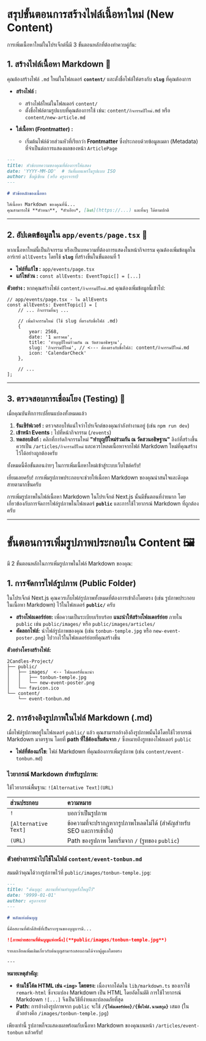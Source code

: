 # สรุปขั้นตอนการสร้างไฟล์เนื้อหาใหม่ (New Content)

การเพิ่มเนื้อหาใหม่ในโปรเจ็กต์นี้มี 3 ขั้นตอนหลักที่ต้องทำควบคู่กัน:

## 1\. สร้างไฟล์เนื้อหา Markdown 📄

คุณต้องสร้างไฟล์ `.md` ใหม่ในโฟลเดอร์ **`content/`** และตั้งชื่อไฟล์ให้ตรงกับ **`slug`** ที่คุณต้องการ

  * **สร้างไฟล์ :**

      * สร้างไฟล์ใหม่ในโฟลเดอร์ `content/`
      * ตั้งชื่อไฟล์ตามรูปแบบที่คุณต้องการใช้ เช่น: `content/กิจกรรมปีใหม่.md` หรือ `content/new-article.md`

  * **ใส่เนื้อหา (Frontmatter) :**

      * เริ่มต้นไฟล์ด้วยส่วนหัวที่เรียกว่า **Frontmatter** ซึ่งประกอบด้วยข้อมูลเมตา (Metadata) ที่จำเป็นต่อการแสดงผลของหน้า `ArticlePage`

<!-- end list -->

```markdown
---
title: หัวข้อบทความของคุณที่ต้องการให้แสดง
date: 'YYYY-MM-DD'  # วันที่เผยแพร่ในรูปแบบ ISO
author: ชื่อผู้เขียน (หรือ ครูอาจารย์)
---

# หัวข้อหลักของเนื้อหา

ใส่เนื้อหา Markdown ของคุณที่นี่...
คุณสามารถใช้ **ตัวหนา**, *ตัวเอียง*, [ลิงก์](https://...) และอื่นๆ ได้ตามปกติ
```

-----

## 2\. อัปเดตข้อมูลใน `app/events/page.tsx` 📝

หากเนื้อหาใหม่นี้เป็นกิจกรรม หรือเป็นบทความที่ต้องการแสดงในหน้ากิจกรรม คุณต้องเพิ่มข้อมูลในอาร์เรย์ `allEvents` โดยใช้ **`slug`** ที่สร้างขึ้นในขั้นตอนที่ 1

  * **ไฟล์ที่แก้ไข :** `app/events/page.tsx`
  * **แก้ไขส่วน :** `const allEvents: EventTopic[] = [...]`

**ตัวอย่าง :** หากคุณสร้างไฟล์ `content/กิจกรรมปีใหม่.md` คุณต้องเพิ่มข้อมูลนี้เข้าไป:

```tsx
// app/events/page.tsx - ใน allEvents
const allEvents: EventTopic[] = [
    // ... กิจกรรมอื่นๆ ...

    // เพิ่มกิจกรรมใหม่ (ใช้ slug ที่ตรงกับชื่อไฟล์ .md)
    { 
        year: 2568, 
        date: '1 มกราคม', 
        title: 'ทำบุญปีใหม่ร่วมกัน ณ วัดสวนอธิษฐาน', 
        slug: 'กิจกรรมปีใหม่', // <--- ต้องตรงกับชื่อไฟล์: content/กิจกรรมปีใหม่.md
        icon: 'CalendarCheck' 
    },
    
    // ...
];
```

-----

## 3\. ตรวจสอบการเชื่อมโยง (Testing) 🔗

เมื่อคุณบันทึกการเปลี่ยนแปลงทั้งหมดแล้ว

1.  **รันเซิร์ฟเวอร์ :** ตรวจสอบให้แน่ใจว่าโปรเจ็กต์ของคุณกำลังทำงานอยู่ (เช่น `npm run dev`)
2.  **เข้าหน้า Events :** ไปที่หน้ากิจกรรม (`/events`)
3.  **ทดสอบลิงก์ :** คลิกที่การ์ดกิจกรรมใหม่ **"ทำบุญปีใหม่ร่วมกัน ณ วัดสวนอธิษฐาน"** ลิงก์ที่สร้างขึ้นควรเป็น `/articles/กิจกรรมปีใหม่` และควรโหลดเนื้อหาจากไฟล์ Markdown ใหม่ที่คุณสร้างไว้ได้อย่างถูกต้องครับ

ทั้งหมดนี้คือขั้นตอนง่ายๆ ในการเพิ่มเนื้อหาใหม่เข้าสู่ระบบเว็บไซต์ครับ\!

เยี่ยมเลยครับ\! การเพิ่มรูปภาพประกอบจะช่วยให้เนื้อหา Markdown ของคุณน่าสนใจและดึงดูดสายตามากขึ้นครับ

การเพิ่มรูปภาพในไฟล์เนื้อหา Markdown ในโปรเจ็กต์ Next.js นั้นมีขั้นตอนที่ง่ายมาก โดยเกี่ยวข้องกับการจัดการไฟล์รูปภาพในโฟลเดอร์ **`public`** และการใช้ไวยากรณ์ Markdown ที่ถูกต้องครับ

-----

# ขั้นตอนการเพิ่มรูปภาพประกอบใน Content 🖼️

มี 2 ขั้นตอนหลักในการเพิ่มรูปภาพในไฟล์ Markdown ของคุณ:

## 1\. การจัดการไฟล์รูปภาพ (Public Folder)

ในโปรเจ็กต์ Next.js คุณควรเก็บไฟล์รูปภาพทั้งหมดที่ต้องการเข้าถึงโดยตรง (เช่น รูปภาพประกอบในเนื้อหา Markdown) ไว้ในโฟลเดอร์ **`public/`** ครับ

  * **สร้างโฟลเดอร์ย่อย:** เพื่อความเป็นระเบียบเรียบร้อย **แนะนำให้สร้างโฟลเดอร์ย่อย** ภายใน `public` เช่น `public/images/` หรือ `public/images/articles/`
  * **คัดลอกไฟล์:** นำไฟล์รูปภาพของคุณ (เช่น `tonbun-temple.jpg` หรือ `new-event-poster.png`) ไปวางไว้ในโฟลเดอร์ย่อยที่คุณสร้างขึ้น

**ตัวอย่างโครงสร้างไฟล์:**

```
2Candles-Project/
├── public/
│   ├── images/  <-- โฟลเดอร์ที่แนะนำ
│   │   ├── tonbun-temple.jpg
│   │   └── new-event-poster.png
│   └── favicon.ico
└── content/
    └── event-tonbun.md
```

## 2\. การอ้างอิงรูปภาพในไฟล์ Markdown (.md)

เมื่อไฟล์รูปภาพอยู่ในโฟลเดอร์ `public/` แล้ว คุณสามารถอ้างอิงถึงรูปภาพนั้นได้โดยใช้ไวยากรณ์ Markdown มาตรฐาน โดยที่ **path ที่ใช้ต้องเริ่มต้นจาก `/`** ซึ่งหมายถึงรูทของโฟลเดอร์ `public`

  * **ไฟล์ที่ต้องแก้ไข:** ไฟล์ Markdown ที่คุณต้องการเพิ่มรูปภาพ (เช่น `content/event-tonbun.md`)

### **ไวยากรณ์ Markdown สำหรับรูปภาพ:**

ใช้ไวยากรณ์พื้นฐาน: `![Alternative Text](URL)`

| ส่วนประกอบ | ความหมาย |
| :--- | :--- |
| `!` | บอกว่าเป็นรูปภาพ |
| `[Alternative Text]` | ข้อความที่จะปรากฏหากรูปภาพโหลดไม่ได้ (สำคัญสำหรับ SEO และการเข้าถึง) |
| `(URL)` | Path ของรูปภาพ โดยเริ่มจาก `/` (รูทของ `public`) |

### **ตัวอย่างการนำไปใช้ในไฟล์ `content/event-tonbun.md`**

สมมติว่าคุณได้วางรูปภาพไว้ที่ `public/images/tonbun-temple.jpg`:

```markdown
---
title: "ต้นบุญ: สถานที่ท่านทำบุญครั้งใหญ่ไว้"
date: '9999-01-01'
author: ครูอาจารย์
---

# พลังแห่งต้นบุญ

นี่คือสถานที่ศักดิ์สิทธิ์ที่เป็นรากฐานของบุญบารมี...

![ภาพถ่ายสถานที่ต้นบุญแห่งหนึ่ง](**public/images/tonbun-temple.jpg**)

รายละเอียดเพิ่มเติมเกี่ยวกับต้นบุญสามารถสอบถามได้จากผู้ดูแลโดยตรง

---
```

**หมายเหตุสำคัญ:**

  * **ห้ามใช้โค้ด HTML เช่น `<img>` โดยตรง:** เนื่องจากโค้ดใน `lib/markdown.ts` ของเราใช้ `remark-html` ซึ่งจะแปลง Markdown เป็น HTML โดยอัตโนมัติ การใช้ไวยากรณ์ Markdown `![...]` จึงเป็นวิธีที่ง่ายและปลอดภัยที่สุด
  * **Path:** การอ้างอิงรูปภาพจาก `public` จะใช้ **`/{โฟลเดอร์ย่อย}/{ชื่อไฟล์.นามสกุล}`** เสมอ (ในตัวอย่างคือ `/images/tonbun-temple.jpg`)

เพียงเท่านี้ รูปภาพก็จะแสดงผลพร้อมกับเนื้อหา Markdown ของคุณบนหน้า `/articles/event-tonbun` แล้วครับ\!
